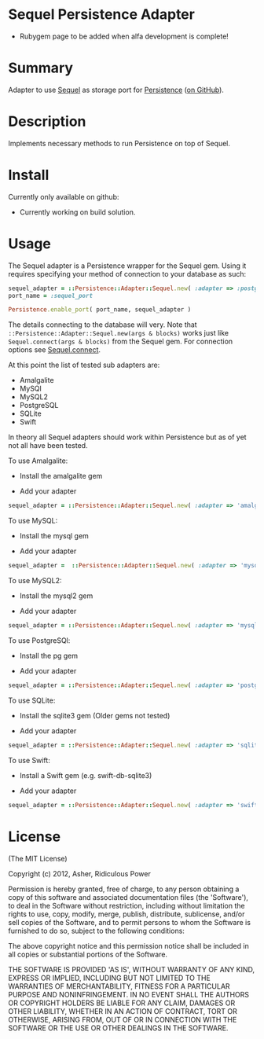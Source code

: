 # Sequel Persistence Adapter #

* Rubygem page to be added when alfa development is complete!

# Summary #


Adapter to use <a href="http://sequel.rubyforge.org">Sequel</a> as storage port for <a href="https://rubygems.org/gems/persistence">Persistence</a> (<a href="https://github.com/RidiculousPower/persistence">on GitHub</a>).

# Description #

Implements necessary methods to run Persistence on top of Sequel.

# Install #

Currently only available on github:

* Currently working on build solution.

# Usage #

The Sequel adapter is a Persistence wrapper for the Sequel gem. Using it requires specifying your method of connection to your database as such:

```ruby
sequel_adapter = ::Persistence::Adapter::Sequel.new( :adapter => :postgres, :database => :your_database_name )
port_name = :sequel_port

Persistence.enable_port( port_name, sequel_adapter )
```

The details connecting to the database will very. Note that `::Persistence::Adapter::Sequel.new(args & blocks)` works just like `Sequel.connect(args & blocks)` from the Sequel gem. For connection options see <a href="http://sequel.rubyforge.org/rdoc/files/doc/opening_databases_rdoc.html">Sequel.connect</a>.

At this point the list of tested sub adapters are:

* Amalgalite
* MySQl
* MySQL2
* PostgreSQL
* SQLite
* Swift

In theory all Sequel adapters should work within Persistence but as of yet not all have been tested.

To use Amalgalite:

* Install the amalgalite gem

* Add your adapter
```ruby 
sequel_adapter = ::Persistence::Adapter::Sequel.new( :adapter => 'amalgalite', :database => 'your_database_file') 
```

To use MySQL:

* Install the mysql gem

* Add your adapter
```ruby 
sequel_adapter =  ::Persistence::Adapter::Sequel.new( :adapter => 'mysql', :database => 'your_database', :user => 'your_user' )
```

To use MySQL2:

* Install the mysql2 gem

* Add your adapter
```ruby 
sequel_adapter = ::Persistence::Adapter::Sequel.new( :adapter => 'mysql2', :database => 'your_database', :user => 'your_user')
```

To use PostgreSQl:

* Install the pg gem

* Add your adapter
```ruby 
sequel_adapter = ::Persistence::Adapter::Sequel.new( :adapter => 'postgres', :database => 'your_database', :user => 'your_user' )
```

To use SQLite:

* Install the sqlite3 gem (Older gems not tested)

* Add your adapter
```ruby 
sequel_adapter = ::Persistence::Adapter::Sequel.new( :adapter => 'sqlite', :database => 'your_database_file')
```

To use Swift:

* Install a Swift gem (e.g. swift-db-sqlite3)

* Add your adapter
```ruby 
sequel_adapter = ::Persistence::Adapter::Sequel.new( :adapter => 'swift', :db_type => 'your_database_type', :database => 'your_database')
```

# License #

  (The MIT License)

  Copyright (c) 2012, Asher, Ridiculous Power

  Permission is hereby granted, free of charge, to any person obtaining
  a copy of this software and associated documentation files (the
  'Software'), to deal in the Software without restriction, including
  without limitation the rights to use, copy, modify, merge, publish,
  distribute, sublicense, and/or sell copies of the Software, and to
  permit persons to whom the Software is furnished to do so, subject to
  the following conditions:

  The above copyright notice and this permission notice shall be
  included in all copies or substantial portions of the Software.

  THE SOFTWARE IS PROVIDED 'AS IS', WITHOUT WARRANTY OF ANY KIND,
  EXPRESS OR IMPLIED, INCLUDING BUT NOT LIMITED TO THE WARRANTIES OF
  MERCHANTABILITY, FITNESS FOR A PARTICULAR PURPOSE AND NONINFRINGEMENT.
  IN NO EVENT SHALL THE AUTHORS OR COPYRIGHT HOLDERS BE LIABLE FOR ANY
  CLAIM, DAMAGES OR OTHER LIABILITY, WHETHER IN AN ACTION OF CONTRACT,
  TORT OR OTHERWISE, ARISING FROM, OUT OF OR IN CONNECTION WITH THE
  SOFTWARE OR THE USE OR OTHER DEALINGS IN THE SOFTWARE.
